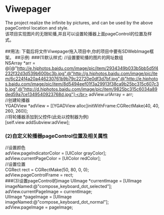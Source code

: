 # Viwepager
The project realize the infinite by pictures, and can be used by the above pageControl location and style.<br>    该项目实现图片的无限轮播,并且可以设置轮播器上面pageControl的位置及样式。</br>  
##用法:
    下载后将文件Viwepager拖入项目中,你的项目中要有SDWebImage框架。
##示例:
###(1)默认样式:
//设置要轮播的图片的网址数组
<br>NSArray *arr = @[@"http://e.hiphotos.baidu.com/image/pic/item/2934349b033b5bb5d5f4232f32d3d539b600bc3b.jpg",@"http://g.hiphotos.baidu.com/image/pic/item/6c224f4a20a446230761b9b79c22720e0df3d7bf.jpg",@"http://e.hiphotos.baidu.com/image/pic/item/8d5494eef01f3a29913f38ca9b25bc315c607c3b.jpg",@"http://d.hiphotos.baidu.com/image/pic/item/9825bc315c6034a89ded59a7ce1349540923768d.jpg"];</br> 
adView.urlArray = arr;
<br>//创建轮播器</br> 
YGADView *adView = [[YGADView alloc]initWithFrame:CGRectMake(40, 40, 260, 260)]; 
<br>//将轮播器添加到父控件(此处以控制器为例)</br> 
[self.view addSubview:adView]; 
### (2)自定义轮播器pageControl位置及相关属性
//设置颜色
 <br>adView.pageIndicatorColor = [UIColor grayColor];</br> 
 adView.currentPageColor = [UIColor redColor];
<br>//设置位置</br> 
CGRect rect = CGRectMake(50, 80, 0, 0);
 <br>adView.pageControlFrame = rect;</br> 
###(3)设置pageControl的image
UIImage *currentImage = [UIImage imageNamed:@"compose_keyboard_dot_selected"];
 <br>adView.currentPageImage = currentImage;</br> 
 UIImage *pageImage = [UIImage imageNamed:@"compose_keyboard_dot_normal"];
 <br>adView.pageImage = pageImage;</br> 








